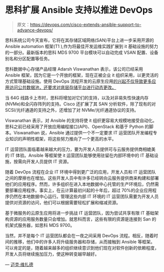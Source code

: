 # 思科扩展 Ansible 支持以推进 DevOps

> 原文：<https://devops.com/cisco-extends-ansible-support-to-advance-devops/>

思科系统公司今天宣布，它将在其存储区域网络(SAN)平台上进一步采用开源的 Ansible automation 框架(T1 ),作为将最佳开发运维实践扩展到 it 基础设施的努力的一部分。最新版本的思科 MDS 9700 平台模块可以自动完成 VSAN 配置、设备别名和分区配置等任务。

思科数据中心存储产品经理 Adarsh Viswanathan 表示，该公司已经采用 Ansible 框架，因为它是一个开放的框架，现在正被企业 it 组织采用，以更灵活的方式管理基础设施。使用 DevOps 流程开发的云原生应用[的兴起不仅导致更多应用访问公共数据池，还要求对底层存储平台进行动态更改。](https://devops.com/devops-chat-devops-and-the-programmable-network-with-cisco-devnet/)

当 64G 线路卡上市时，思科将增加对它们的支持，以及对非易失性快速内存(NVMe)和全闪存阵列的支持。Cisco 还扩展了其 SAN 分析软件，除了现有的对 SCSI/光纤通道的支持之外，还增加了对 NVMe/光纤通道协议的支持。

Viswanathan 表示，对 Ansible 的支持将使 it 组织更容易大规模地接受自动化。思科之前已经采用了开放应用编程接口(API)、OpenStack 和基于 Python 的脚本。Viswanathan 说，Ansible 通过提供一个不一定要求 IT 运营团队开发编程专业知识的声明性框架，将这些努力推向了一个更高的水平。

IT 运营团队面临着越来越大的压力，要为开发人员提供可与云服务提供商相媲美的 IT 体验。Ansible 等框架使 it 运营团队能够使用驻留在内部环境中的 IT 基础设施，按需向开发人员提供 IT 资源。

随着 DevOps 流程在企业 IT 环境中得到更广泛的应用，开发人员和 IT 运营团队之间的摩擦也在增加。这些开发人员中有许多已经转向云服务提供商来构建和部署他们的应用程序。然而，许多组织在进入本地数据中心托管的生产环境后，仍然需要部署应用程序。事实上，在云计算最初兴起的十年后，超过 70%的企业应用程序仍然在本地数据中心运行。管理这些内部 IT 环境的 IT 运营团队需要为开发人员提供对资源的访问，他们可以根据需要轻松扩展和缩减资源。

基于微服务的云原生应用将进一步挑战 IT 运营团队，因为尝试共享有限 IT 基础架构资源的应用服务数量只会增加。就思科而言，这些有限的资源是连接到 San 的机架式服务器，如思科 MDS 9700。

当然，并不是每个 IT 运营团队都会在一夜之间采用 DevOps 流程。相反，随着时间的推移，他们中的许多人将升级服务器和存储，从而接触到 Ansible 等框架。可以肯定的是，随着越来越多的组织继续意识到他们现在对软件创新的依赖程度，开发人员将继续施加压力，使这种转变越早越好。

— [迈克·维扎德](https://devops.com/author/mike-vizard/)